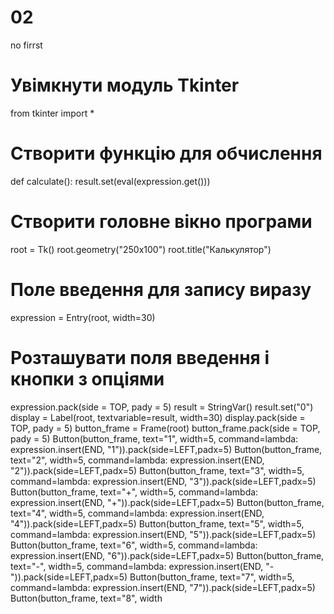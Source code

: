 # 02
no firrst
# Увімкнути модуль Tkinter
from tkinter import *

# Створити функцію для обчислення
def calculate():
    result.set(eval(expression.get()))

# Створити головне вікно програми
root = Tk()
root.geometry("250x100")
root.title("Калькулятор")

# Поле введення для запису виразу
expression = Entry(root, width=30)

# Розташувати поля введення і кнопки з опціями
expression.pack(side = TOP, pady = 5)
result = StringVar()
result.set("0")
display = Label(root, textvariable=result, width=30)
display.pack(side = TOP, pady = 5)
button_frame = Frame(root)
button_frame.pack(side = TOP, pady = 5)
Button(button_frame, text="1", width=5, command=lambda: expression.insert(END, "1")).pack(side=LEFT,padx=5)
Button(button_frame, text="2", width=5, command=lambda: expression.insert(END, "2")).pack(side=LEFT,padx=5)
Button(button_frame, text="3", width=5, command=lambda: expression.insert(END, "3")).pack(side=LEFT,padx=5)
Button(button_frame, text="+", width=5, command=lambda: expression.insert(END, "+")).pack(side=LEFT,padx=5)
Button(button_frame, text="4", width=5, command=lambda: expression.insert(END, "4")).pack(side=LEFT,padx=5)
Button(button_frame, text="5", width=5, command=lambda: expression.insert(END, "5")).pack(side=LEFT,padx=5)
Button(button_frame, text="6", width=5, command=lambda: expression.insert(END, "6")).pack(side=LEFT,padx=5)
Button(button_frame, text="-", width=5, command=lambda: expression.insert(END, "-")).pack(side=LEFT,padx=5)
Button(button_frame, text="7", width=5, command=lambda: expression.insert(END, "7")).pack(side=LEFT,padx=5)
Button(button_frame, text="8", width
